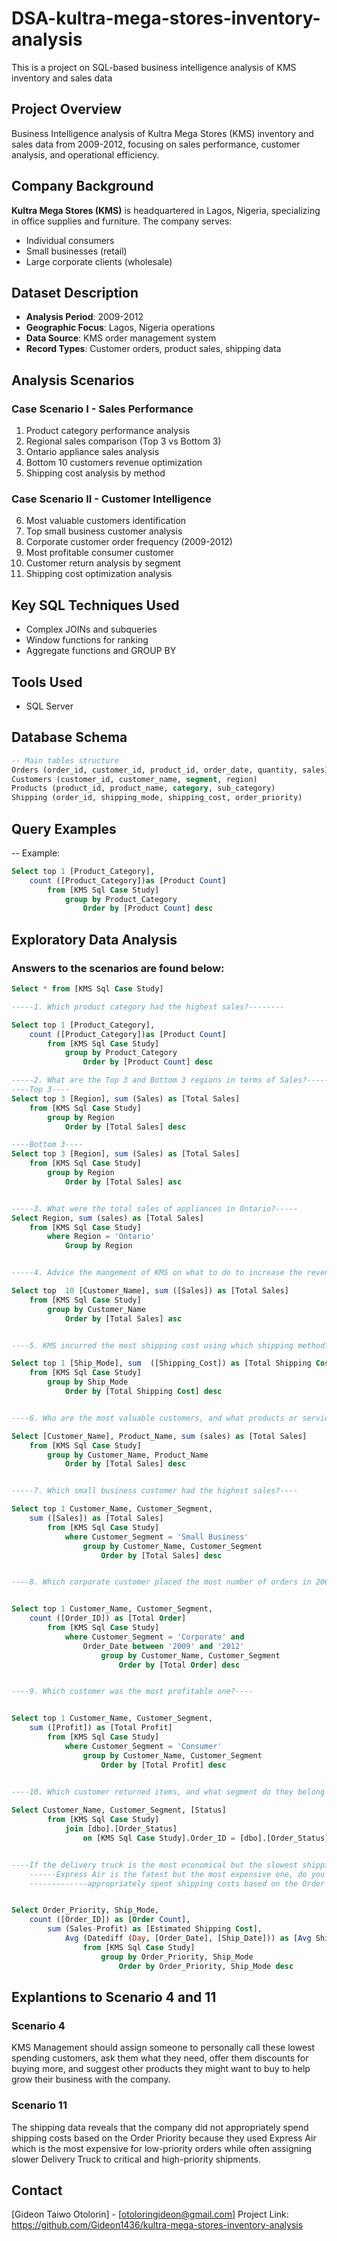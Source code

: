 # DSA-kultra-mega-stores-inventory-analysis
This is a project on SQL-based business intelligence analysis of KMS inventory and sales data

## Project Overview
Business Intelligence analysis of Kultra Mega Stores (KMS) inventory and sales data from 2009-2012, focusing on sales performance, customer analysis, and operational efficiency.

## Company Background
**Kultra Mega Stores (KMS)** is headquartered in Lagos, Nigeria, specializing in office supplies and furniture. The company serves:
- Individual consumers
- Small businesses (retail)
- Large corporate clients (wholesale)

## Dataset Description
- **Analysis Period**: 2009-2012
- **Geographic Focus**: Lagos, Nigeria operations
- **Data Source**: KMS order management system
- **Record Types**: Customer orders, product sales, shipping data

## Analysis Scenarios

### Case Scenario I - Sales Performance
1. Product category performance analysis
2. Regional sales comparison (Top 3 vs Bottom 3)
3. Ontario appliance sales analysis
4. Bottom 10 customers revenue optimization
5. Shipping cost analysis by method

### Case Scenario II - Customer Intelligence
6. Most valuable customers identification
7. Top small business customer analysis
8. Corporate customer order frequency (2009-2012)
9. Most profitable consumer customer
10. Customer return analysis by segment
11. Shipping cost optimization analysis

## Key SQL Techniques Used
- Complex JOINs and subqueries
- Window functions for ranking
- Aggregate functions and GROUP BY

## Tools Used
- SQL Server

## Database Schema
```sql
-- Main tables structure
Orders (order_id, customer_id, product_id, order_date, quantity, sales)
Customers (customer_id, customer_name, segment, region)
Products (product_id, product_name, category, sub_category)
Shipping (order_id, shipping_mode, shipping_cost, order_priority)
```
## Query Examples
-- Example: 
```sql
Select top 1 [Product_Category],
	count ([Product_Category])as [Product Count] 
		from [KMS Sql Case Study]
			group by Product_Category  
				Order by [Product Count] desc
```

## Exploratory Data Analysis
### Answers to the scenarios are found below:
```Sql
Select * from [KMS Sql Case Study]

-----1. Which product category had the highest sales?--------

Select top 1 [Product_Category],
	count ([Product_Category])as [Product Count] 
		from [KMS Sql Case Study]
			group by Product_Category  
				Order by [Product Count] desc

-----2. What are the Top 3 and Bottom 3 regions in terms of Sales?------
----Top 3----
Select top 3 [Region], sum (Sales) as [Total Sales]
	from [KMS Sql Case Study]
		group by Region
			Order by [Total Sales] desc

----Bottom 3----
Select top 3 [Region], sum (Sales) as [Total Sales]
	from [KMS Sql Case Study]
		group by Region
			Order by [Total Sales] asc


-----3. What were the total sales of appliances in Ontario?-----
Select Region, sum (sales) as [Total Sales]
	from [KMS Sql Case Study]
		where Region = 'Ontario'
			Group by Region 


-----4. Advice the mangement of KMS on what to do to increase the revenue from the bottom 10 customers----

Select top  10 [Customer_Name], sum ([Sales]) as [Total Sales]
	from [KMS Sql Case Study]
		group by Customer_Name
			Order by [Total Sales] asc


----5. KMS incurred the most shipping cost using which shipping method?

Select top 1 [Ship_Mode], sum  ([Shipping_Cost]) as [Total Shipping Cost]
	from [KMS Sql Case Study]
		group by Ship_Mode
			Order by [Total Shipping Cost] desc


----6. Who are the most valuable customers, and what products or services do they typically purchase?

Select [Customer_Name], Product_Name, sum (sales) as [Total Sales]
	from [KMS Sql Case Study]
		group by Customer_Name, Product_Name
			Order by [Total Sales] desc


-----7. Which small business customer had the highest sales?----

Select top 1 Customer_Name, Customer_Segment,
	sum ([Sales]) as [Total Sales]
		from [KMS Sql Case Study]
			where Customer_Segment = 'Small Business'
				group by Customer_Name, Customer_Segment
					Order by [Total Sales] desc


----8. Which corporate customer placed the most number of orders in 2009-2012?----


Select top 1 Customer_Name, Customer_Segment,
	count ([Order_ID]) as [Total Order]
		from [KMS Sql Case Study]
			where Customer_Segment = 'Corporate' and 
				Order_Date between '2009' and '2012'
					group by Customer_Name, Customer_Segment
						Order by [Total Order] desc


----9. Which customer was the most profitable one?----


Select top 1 Customer_Name, Customer_Segment,
	sum ([Profit]) as [Total Profit]
		from [KMS Sql Case Study]
			where Customer_Segment = 'Consumer'
				group by Customer_Name, Customer_Segment
					Order by [Total Profit] desc
	

----10. Which customer returned items, and what segment do they belong to?-----

Select Customer_Name, Customer_Segment, [Status]
		from [KMS Sql Case Study]
			join [dbo].[Order_Status]
				on [KMS Sql Case Study].Order_ID = [dbo].[Order_Status].[Order_ID]


----If the delivery truck is the most economical but the slowest shipping method and 
	------Express Air is the fatest but the most expensive one, do you think the company 
	-------------appropriately spent shipping costs based on the Order Priority? Explain your answer------


Select Order_Priority, Ship_Mode,
	count ([Order_ID]) as [Order Count],
		sum (Sales-Profit) as [Estimated Shipping Cost],
			Avg (Datediff (Day, [Order_Date], [Ship_Date])) as [Avg Ship Date]
				from [KMS Sql Case Study]
					group by Order_Priority, Ship_Mode	
						Order by Order_Priority, Ship_Mode desc
```

## Explantions to Scenario 4 and 11
### Scenario 4
KMS Management should assign someone to personally call these lowest spending customers, ask them what they need, offer them discounts for buying more, and suggest other products they might want to buy to help grow their business with the company.

### Scenario 11
The shipping data reveals that the company did not appropriately spend shipping costs based on the Order Priority because they used Express Air which is the most expensive for low-priority orders while often assigning slower Delivery Truck to critical and high-priority shipments.

## Contact
[Gideon Taiwo Otolorin] - [otoloringideon@gmail.com]
Project Link: https://github.com/Gideon1436/kultra-mega-stores-inventory-analysis

